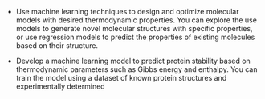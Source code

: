 * Use machine learning techniques to design and optimize molecular models with desired thermodynamic properties. You can explore the use models to generate novel molecular structures with specific properties, or use regression models to predict the properties of existing molecules based on their structure.

* Develop a machine learning model to predict protein stability based on thermodynamic parameters such as Gibbs energy and enthalpy. You can train the model using a dataset of known protein structures and experimentally determined
